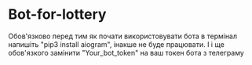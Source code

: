 # Bot-for-lottery
Обов'язково перед тим як почати використовувати бота в термінал напишіть "pip3 install aiogram", інакше не буде працювати.
І і ще обов'язкого замінити "Your_bot_token" на ваш токен бота з телеграму
